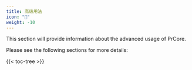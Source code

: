 ```yaml
---
title: 高级用法
icon: "🎯"
weight: -10
---
```


This section will provide information about the advanced usage of PrCore.

Please see the following sections for more details:

{{< toc-tree >}}
